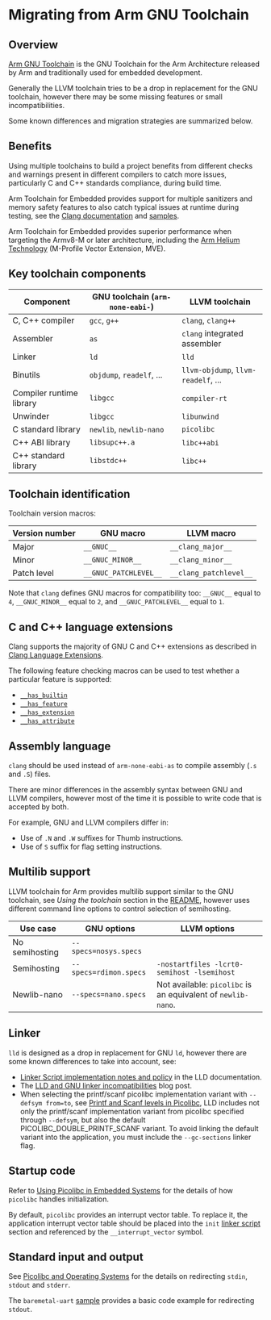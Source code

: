 # Migrating from Arm GNU Toolchain

## Overview

[Arm GNU Toolchain](https://developer.arm.com/Tools%20and%20Software/GNU%20Toolchain)
is the GNU Toolchain for the Arm Architecture released by Arm and traditionally
used for embedded development.

Generally the LLVM toolchain tries to be a drop in replacement for the GNU toolchain,
however there may be some missing features or small incompatibilities.

Some known differences and migration strategies are summarized below.

## Benefits

Using multiple toolchains to build a project benefits from different checks
and warnings present in different compilers to catch more issues,
particularly C and C++ standards compliance, during build time.

Arm Toolchain for Embedded provides support for multiple sanitizers
and memory safety features to also catch typical issues at runtime during testing,
see the [Clang documentation](https://clang.llvm.org/docs/index.html)
and [samples](https://gitlab.arm.com/toolchains/arm-toolchain/-/blob/arm-software/embedded/samples/src).

Arm Toolchain for Embedded provides superior performance when targeting the
Armv8-M or later architecture, including the
[Arm Helium Technology](https://www.arm.com/technologies/helium)
(M-Profile Vector Extension, MVE).

## Key toolchain components

|Component|GNU toolchain (`arm-none-eabi-`)|LLVM toolchain|
|---------|-------------|--------------|
|C, C++ compiler​|`gcc`, `g++`|`clang`, `clang++`​|​
|Assembler​|`as`​|`clang` integrated assembler​|
|Linker​|`ld`​|`lld`​|
|Binutils​|`objdump`, `readelf`, ...|`llvm-objdump`, `llvm-readelf`, ...|
|Compiler runtime library​|`libgcc​`|`compiler-rt`​|
|Unwinder​|`libgcc`​|`libunwind`​|
|C standard library​|`newlib`, `newlib-nano`|`picolibc`|​
|C++ ABI library​|`libsupc++.a`|`libc++abi`​|​
|C++ standard library​|`libstdc++​`|`libc++`​|

## Toolchain identification

Toolchain version macros:

|Version number|GNU macro|LLVM macro|
|-------|---------|----------|
|Major|`__GNUC__`|`__clang_major__`|
|Minor|`__GNUC_MINOR__`|`__clang_minor__`|
|Patch level|`__GNUC_PATCHLEVEL__`|`__clang_patchlevel__`|

Note that `clang` defines GNU macros for compatibility too:
`__GNUC__` equal to `4`, `__GNUC_MINOR__` equal to `2`,
and `__GNUC_PATCHLEVEL__` equal to `1`.

## C and C++ language extensions

Clang supports the majority of GNU C and C++ extensions as described in
[Clang Language Extensions](https://clang.llvm.org/docs/LanguageExtensions.html).

The following feature checking macros can be used to test whether a particular
feature is supported:
* [`__has_builtin`](https://clang.llvm.org/docs/LanguageExtensions.html#has-builtin)
* [`__has_feature`](https://clang.llvm.org/docs/LanguageExtensions.html#has-feature-and-has-extension)
* [`__has_extension`](https://clang.llvm.org/docs/LanguageExtensions.html#has-feature-and-has-extension)
* [`__has_attribute`](https://clang.llvm.org/docs/LanguageExtensions.html#has-attribute)

## Assembly language

`clang` should be used instead of `arm-none-eabi-as` to compile assembly
(`.s` and `.S`) files.

There are minor differences in the assembly syntax between GNU and LLVM
compilers, however most of the time it is possible to write code that is
accepted by both.

For example, GNU and LLVM compilers differ in:
* Use of `.N` and `.W` suffixes for Thumb instructions.
* Use of `S` suffix for flag setting instructions.

## Multilib support

LLVM toolchain for Arm provides multilib support similar to the GNU toolchain,
see _Using the toolchain_ section in the [README](https://gitlab.arm.com/toolchains/arm-toolchain/-/blob/arm-software/embedded/README.md#using-the-toolchain),
however uses different command line options to control selection of semihosting.

|Use case|GNU options|LLVM options|
|--------|-----------|------------|
|No semihosting|`--specs=nosys.specs`|
|Semihosting|`--specs=rdimon.specs`|`-nostartfiles -lcrt0-semihost -lsemihost`|
|Newlib-nano|`--specs=nano.specs`|Not available: `picolibc` is an equivalent of `newlib-nano`.

## Linker

`lld` is designed as a drop in replacement for GNU `ld`,
however there are some known differences to take into account, see:
* [Linker Script implementation notes and policy](https://lld.llvm.org/ELF/linker_script.html)
in the LLD documentation.
* The [LLD and GNU linker incompatibilities](https://maskray.me/blog/2020-12-19-lld-and-gnu-linker-incompatibilities)
blog post.
* When selecting the printf/scanf picolibc implementation variant with `--defsym from=to`, see
[Printf and Scanf levels in Picolibc](https://github.com/picolibc/picolibc/blob/main/doc/printf.md#printf-and-scanf-levels-in-picolibc),
LLD includes not only the printf/scanf implementation variant from picolibc specified through `--defsym`, but
also the default PICOLIBC_DOUBLE_PRINTF_SCANF variant. To avoid linking the default variant into the application, you
must include the `--gc-sections` linker flag.

## Startup code

Refer to [Using Picolibc in Embedded Systems](https://github.com/picolibc/picolibc/blob/main/doc/using.md)
for the details of how `picolibc` handles initialization.

By default, `picolibc` provides an interrupt vector table. To replace it,
the application interrupt vector table should be placed into the `init`
[linker script](https://github.com/picolibc/picolibc/blob/main/doc/linking.md)
section and referenced by the `__interrupt_vector` symbol.

## Standard input and output

See [Picolibc and Operating Systems](https://github.com/picolibc/picolibc/blob/main/doc/os.md)
for the details on redirecting `stdin`, `stdout` and `stderr`.

The `baremetal-uart` [sample](https://gitlab.arm.com/toolchains/arm-toolchain/-/blob/arm-software/embedded/samples/src/baremetal-uart)
provides a basic code example for redirecting `stdout`.
